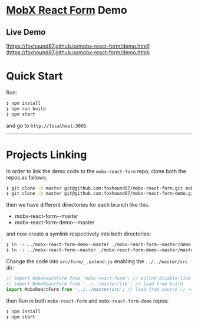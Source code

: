 # [MobX React Form](https://github.com/foxhound87/mobx-react-form) Demo

## Live Demo

[https://foxhound87.github.io/mobx-react-form/demo.html](https://foxhound87.github.io/mobx-react-form/demo.html)

# Quick Start

Run:

```bash
❯ npm install
❯ npm run build
❯ npm start
```

and go to `http://localhost:3000`.

---

# Projects Linking

In order to link the demo code to the `mobx-react-form` repo, clone both the repos as follows:

```bash
❯ git clone -b master git@github.com:foxhound87/mobx-react-form.git mobx-react-form--master
❯ git clone -b master git@github.com:foxhound87/mobx-react-form-demo.git mobx-react-form-demo--master
```

then we have different directories for each branch like this:

* mobx-react-form--master
* mobx-react-form-demo--master

and now create a symlink respectively into both directories:

```bash
❯ ln -s ../mobx-react-form-demo--master ./mobx-react-form--master/demo
❯ ln -s ../mobx-react-form--master ./mobx-react-form-demo--master/master
```

Change the code into `src/form/_.extend.js` enabling the `../../master/src` dir:

```javascript
// import MobxReactForm from 'mobx-react-form'; // eslint-disable-line // <<< COMMENT
// import MobxReactForm from '../../master/lib'; // load from build
import MobxReactForm from '../../master/src'; // load from source // <<< DECOMMENT
```

then Run in both `mobx-react-form` and `mobx-react-form-demo` repos:

```bash
❯ npm install
❯ npm start
```

